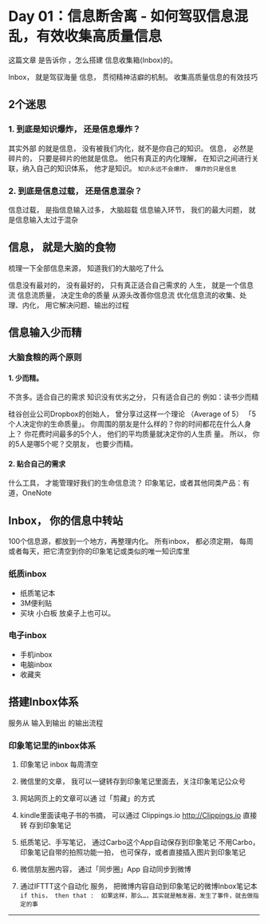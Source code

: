 # Day 01：信息断舍离 - 如何驾驭信息混乱，有效收集高质量信息

这篇文章 是告诉你 ，怎么搭建 信息收集箱(Inbox)的。

Inbox， 就是驾驭海量 信息， 贯彻精神洁癖的机制。
收集高质量信息的有效技巧

## 2个迷思

### 1. 到底是知识爆炸， 还是信息爆炸？

其实外部 的就是信息， 没有被我们内化，就不是你自己的知识。
信息， 必然是碎片的， 只要是碎片的他就是信息。
他只有真正的内化理解， 在知识之间进行关联，纳入自己的知识体系， 他才是知识。
`知识永远不会爆炸， 爆炸的只是信息`

### 2. 到底是信息过载， 还是信息混杂？

信息过载， 是指信息输入过多， 大脑超载
信息输入环节， 我们的最大问题， 就是信息输入太过于混杂

## 信息， 就是大脑的食物

梳理一下全部信息来源， 知道我们的大脑吃了什么

信息没有最对的， 没有最好的， 只有真正适合自己需求的
人生， 就是一个信息流
信息流质量， 决定生命的质量
从源头改善你信息流
优化信息流的收集、处理、内化， 用它解决问题、输出的过程

## 信息输入少而精
### 大脑食粮的两个原则

#### 1. 少而精。
    
不贪多。适合自己的需求
知识没有优劣之分， 只有适合自己的
例如：读书少而精
    
硅谷创业公司Dropbox的创始人， 曾分享过这样一个理论 （Average of 5）
「5个人决定你的生命质量」。 
你周围的朋友是什么样的？你的时间都花在什么人身上？
你花费时间最多的5个人， 他们的平均质量就决定你的人生质 量。
所以， 你的5人是哪5个呢？交朋友， 也要少而精。

#### 2. 贴合自己的需求
    
什么工具， 才能管理好我们的生命信息流？
印象笔记，或者其他同类产品：有道，OneNote

## Inbox， 你的信息中转站

100个信息源，都放到一个地方，再整理内化。
所有inbox， 都必须定期， 每周或者每天，把它清空到你的印象笔记或类似的唯一知识库里

### 纸质inbox
- 纸质笔记本
- 3M便利贴
- 买块 小白板 放桌子上也可以。
 
### 电子inbox
- 手机inbox
- 电脑inbox
- 收藏夹

## 搭建Inbox体系

服务从 输入到输出 的输出流程

### 印象笔记里的inbox体系
	
1. 印象笔记 inbox 每周清空

2. 微信里的文章， 我可以一键转存到印象笔记里面去，关注印象笔记公众号

3. 网站网页上的文章可以通 过「剪藏」的方式

4. kindle里面读电子书的书摘， 可以通过 Clippings.io <http://Clippings.io> 直接转 存到印象笔记
5. 纸质笔记、手写笔记， 通过Carbo这个App自动保存到印象笔记
不用Carbo， 印象笔记自带的拍照功能一拍， 也可保存，或者直接插入图片到印象笔记
    
1. 微信朋友圈内容， 通过「同步圈」App 自动同步到微博

2. 通过IFTTT这个自动化 服务， 把微博内容自动到印象笔记的微博Inbox笔记本 
    ```if this， then that :  如果这样，那么…，其实就是触发器，发生了事件，就去做指定的事```

---


